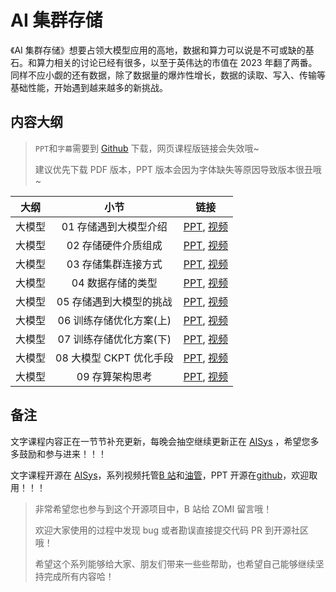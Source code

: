 <!--Copyright © ZOMI 适用于[License](https://github.com/chenzomi12/AISystem)版权许可-->

# AI 集群存储

《AI 集群存储》想要占领大模型应用的高地，数据和算力可以说是不可或缺的基石。和算力相关的讨论已经有很多，以至于英伟达的市值在 2023 年翻了两番。同样不应小觑的还有数据，除了数据量的爆炸性增长，数据的读取、写入、传输等基础性能，开始遇到越来越多的新挑战。

## 内容大纲

> `PPT`和`字幕`需要到 [Github](https://github.com/chenzomi12/AISystem) 下载，网页课程版链接会失效哦~
>
> 建议优先下载 PDF 版本，PPT 版本会因为字体缺失等原因导致版本很丑哦~

| 大纲 | 小节 | 链接|
|:--:|:--:|:--:|
| 大模型 | 01 存储遇到大模型介绍 | [PPT](./01Introduce.pdf), [视频](https://www.bilibili.com/video/BV1H94y1J7wq) |
| 大模型 | 02 存储硬件介质组成 | [PPT](./02Hardware.pdf), [视频](https://www.bilibili.com/video/BV1fw411P7FY) |
| 大模型 | 03 存储集群连接方式 | [PPT](./03Connect.pdf), [视频](https://www.bilibili.com/video/BV1SQ4y147b3) |
| 大模型 | 04 数据存储的类型 | [PPT](./04Object.pdf), [视频](https://www.bilibili.com/video/BV1fa4y1Z76n) |
| 大模型 | 05 存储遇到大模型的挑战 | [PPT](./05Challenge.pdf), [视频](https://www.bilibili.com/video/BV1UG411i7SM) |
| 大模型 | 06 训练存储优化方案(上) | [PPT](./06Optimizer.pdf), [视频](https://www.bilibili.com/video/BV1uw411h7B7) |
| 大模型 | 07 训练存储优化方案(下) | [PPT](./07Checkpoint.pdf), [视频](https://www.bilibili.com/video/BV11u4y1c7Pu) |
| 大模型 | 08 大模型 CKPT 优化手段 | [PPT](./07Checkpoint.pdf), [视频](https://www.bilibili.com/video/BV1wM411d7cc) |
| 大模型 | 09 存算架构思考 | [PPT](./08Future.pdf), [视频](https://www.bilibili.com/video/BV1kw411h74p/) |

## 备注

文字课程内容正在一节节补充更新，每晚会抽空继续更新正在 [AISys](https://chenzomi12.github.io/) ，希望您多多鼓励和参与进来！！！

文字课程开源在 [AISys](https://chenzomi12.github.io/)，系列视频托管[B 站](https://space.bilibili.com/517221395)和[油管](https://www.youtube.com/@ZOMI666/videos)，PPT 开源在[github](https://github.com/chenzomi12/AISystem)，欢迎取用！！！

> 非常希望您也参与到这个开源项目中，B 站给 ZOMI 留言哦！
>
> 欢迎大家使用的过程中发现 bug 或者勘误直接提交代码 PR 到开源社区哦！
>
> 希望这个系列能够给大家、朋友们带来一些些帮助，也希望自己能够继续坚持完成所有内容哈！
